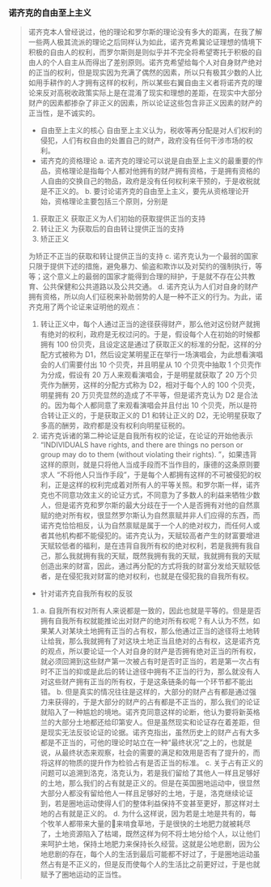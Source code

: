 ### 诺齐克的自由至上主义
> 诺齐克本人曾经说过，他的理论和罗尔斯的理论没有多大的距离，在我了解一些两人极其流派的理论之后同样认为如此，诺齐克希冀论证理想的情境下积极的自由人的权利，而罗尔斯则是则似乎并不完全将希望寄托于积极的自由人的个人自主从而得出了差别原则。诺齐克希望给每个人对自身财产绝对的正当的权利，但是现实因为充满了偶然的因素，所以只有极其少数的人比如用手耕作的人才拥有这样的权利，所以某些右翼自由主义者将诺齐克的理论来反对高税收政策实际上是在混淆了现实和理想的差距，在现实中大部分财产的因素都掺杂了非正义的因素，所以论证这些包含非正义因素的财产的正当性，是不诚实的。
> * 自由至上主义的核心
> 自由至上主义认为，税收等再分配是对人们权利的侵犯，人们有权自由的处置自己的财产，政府没有任何干涉市场的权利。
> * 诺齐克的资格理论
> a. 诺齐克的理论可以说是自由至上主义的最重要的作品，资格理论是指每个人都对他拥有的财产拥有资格，于是拥有资格的人自由的交换自己的物品，政府是没有任何权利来干预的，于是收税就是不正义的。
> b. 要讨论诺齐克的自由至上主义，要先从资格理论开始，资格理论主要包括三个原则，分别是 
> 1. 获取正义
>  获取正义为人们初始的获取提供正当的支持
> 2. 转让正义
> 为获取后的自由转让提供正当的支持
> 3. 矫正正义
> 
> 为矫正不正当的获取和转让提供正当的支持
> c. 诺齐克认为一个最弱的国家只限于提供下述的措施，避免暴力、偷盗和欺诈以及对契约的强制执行，等等；这个意义上的最弱的国家才能得到合理的辩护，于是就不存在公共教育、公共保健和公共道路以及公共交通。
> d. 诺齐克认为人们对自身的财产拥有资格，所以向人们征税来补助弱势的人是一种不正义的行为。为此，诺齐克用了两个论证来证明他的观点：
> 1. 转让正义中，每个人通过正当的途径获得财产，那么他对这份财产就拥有绝对的权利，政府是无权过问的。于是，假设每个人在初始的时候都拥有 100 份贝壳，且设定这是通过了获取正义的标准的分配，这样的分配方式被称为 D1，然后设定某明星正在举行一场演唱会，为此想看演唱会的人们需要付出 10 个贝壳，并且明星从 10 个贝壳中抽取 1 个贝壳作为分成，假设有 20 万人来观看演唱会，于是明星就获取了 20 万个贝壳作为酬劳，这样的分配方式称为 D2，相对于每个人的 100 个贝壳，明星拥有 20 万贝壳显然的造成了不平等，但是诺齐克认为 D2 是合法的。因为每个人都同意了来观看演唱会并且付出 10 个贝壳，所以是符合转让正义的，于是获取正义的 D1 和转让正义的 D2，无论明星获取了多高的酬劳，政府都是没有权利向明星征税的。
> 2. 诺齐克诉诸的第二种论证是自我所有权的论证，在论证的开始他表示 “INDIVIDUALS have rights, and there are things no person or group may do to them (without violating their rights). ”，如果违背这样的原则，就是只将他人当成手段而不当作目的，康德的这条原则要求人 “不将他人只当作手段”，于是每个人都拥有这样的不可被侵犯的权利，正是这样的权利完成着对所有人的平等关照。和罗尔斯一样，诺齐克也不同意功效主义的论证方式，不同意为了多数人的利益来牺牲少数人，但是诺齐克和罗尔斯的最大分歧在于一个人是否拥有对他的自然禀赋的绝对所有权，很显然罗尔斯认为自然禀赋并非人们应得的东西，而诺齐克恰恰相反，认为自然禀赋是属于一个人的绝对权力，而任何人或者其他机构都不能侵犯的。诺齐克认为，天赋较高者产生的财富要增进天赋较低者的福利，是在违背自我所有权的绝对权利，若是我拥有我自己，那么我就拥有我的天赋，既然我拥有我的天赋，我就拥有我的天赋创造出来的财富，因此，通过再分配的方式将我的财富分发给天赋较低者，是在侵犯我对财富的绝对权利，也就是在侵犯我的自我所有权。
> 
> * 针对诺齐克自我所有权的反驳
> 1. a. 自我所有权对所有人来说都是一致的，因此也就是平等的。但是是否拥有自我所有权就能推论出对财产的绝对所有权呢？有人认为不然，如果某人对某块土地拥有正当的占有权，那么他通过正当的途径将土地转让给我，那么我就拥有了对这块土地正当且绝对的占有权，这是诺齐克的观点，所以要论证一个人对自身的财产是否拥有绝对正当的所有权，就必须回溯到这些财产第一次被占有时是否时正当的，若是第一次占有时不正当的抑或是此后的转让途径中拥有不正当的行为，那么就没有人对这些财产拥有正当的所有权，于是这条链条的每一个环节都不能出错。
> b. 但是真实的情况往往是这样的，大部分的财产占有都是通过强力来获得的，于是大部分的财产的占有都是不正当的，那么我们的论证就陷入了一种尴尬的境地。诺齐克同意这样的论断，他认为要将新英格兰的大部分土地都还给印第安人。但是虽然现实和论证存在着差距，但是现实无法反驳论证的论据。诺齐克指出，虽然历史上的财产占有大多都是不正当的，可他的理论时站立在一种“最终状况”之上的，也就是说，从最终状态来观察，社会的需要的满足和效用是否有了提升的，而将这样的物质的提升作为检验占有是否正当的标准。
> c. 关于占有正义的问题可以追溯到洛克，洛克认为，若是我们留给了其他人一样且足够好的土地，那么我们的占有就是正义的。但是在英国圈地运动中，很显然大部分人都没有留给他人一样且足够好的土地，于是，洛克继续论证到，若是圈地运动使得人们的整体利益保持不变甚至更好，那这样对土地的占有就是正义的。
> d. 为什么这样说，因为若是土地是共有的，每个牧羊人都带来大量的🐏来啃食草地，于是很快的土地肥力就被耗尽了，土地资源陷入了枯竭，既然这样为何不将土地分给个人，以让他们来呵护土地，保持土地肥力来保持长久经营。这就是公地悲剧，因为公地悲剧的存在，每个人的生活到最后可能都不好过了，于是圈地运动虽然占有是不正义的，但是反而使每个人的生活比之前更好过，于是也就赋予了圈地运动的正当性。